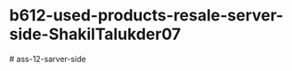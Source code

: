 # b612-used-products-resale-server-side-ShakilTalukder07
#   a s s - 1 2 - s a r v e r - s i d e  
 